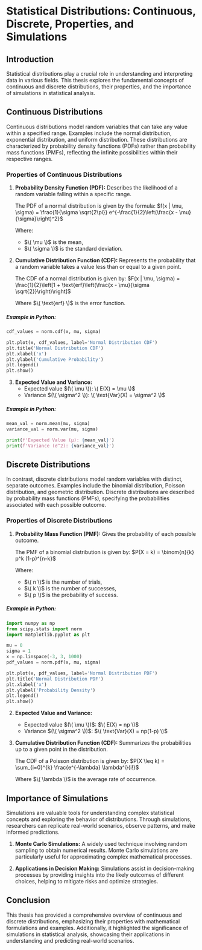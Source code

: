 # Statistical Distributions: Continuous, Discrete, Properties, and Simulations

## Introduction

Statistical distributions play a crucial role in understanding and interpreting data in various fields. This thesis explores the fundamental concepts of continuous and discrete distributions, their properties, and the importance of simulations in statistical analysis.

## Continuous Distributions

Continuous distributions model random variables that can take any value within a specified range. Examples include the normal distribution, exponential distribution, and uniform distribution. These distributions are characterized by probability density functions (PDFs) rather than probability mass functions (PMFs), reflecting the infinite possibilities within their respective ranges.

### Properties of Continuous Distributions

1. **Probability Density Function (PDF):** Describes the likelihood of a random variable falling within a specific range.

   The PDF of a normal distribution is given by the formula:
   $f(x | \mu, \sigma) = \frac{1}{\sigma \sqrt{2\pi}} e^{-\frac{1}{2}\left(\frac{x - \mu}{\sigma}\right)^2}$

   Where:
   - $\( \mu \)$ is the mean,
   - $\( \sigma \)$ is the standard deviation.

2. **Cumulative Distribution Function (CDF):** Represents the probability that a random variable takes a value less than or equal to a given point.

   The CDF of a normal distribution is given by:
   $F(x | \mu, \sigma) = \frac{1}{2}\left[1 + \text{erf}\left(\frac{x - \mu}{\sigma \sqrt{2}}\right)\right]$

   Where $\( \text{erf} \)$ is the error function.


##### Example in Python:
```python
cdf_values = norm.cdf(x, mu, sigma)

plt.plot(x, cdf_values, label='Normal Distribution CDF')
plt.title('Normal Distribution CDF')
plt.xlabel('x')
plt.ylabel('Cumulative Probability')
plt.legend()
plt.show()

```

3. **Expected Value and Variance:**
   - Expected value $(\( \mu \)): \( E(X) = \mu \)$
   - Variance $(\( \sigma^2 \)): \( \text{Var}(X) = \sigma^2 \)$


##### Example in Python:
```python
mean_val = norm.mean(mu, sigma)
variance_val = norm.var(mu, sigma)

print(f'Expected Value (μ): {mean_val}')
print(f'Variance (σ^2): {variance_val}')

```

## Discrete Distributions

In contrast, discrete distributions model random variables with distinct, separate outcomes. Examples include the binomial distribution, Poisson distribution, and geometric distribution. Discrete distributions are described by probability mass functions (PMFs), specifying the probabilities associated with each possible outcome.

### Properties of Discrete Distributions

1. **Probability Mass Function (PMF):** Gives the probability of each possible outcome.

   The PMF of a binomial distribution is given by:
   $P(X = k) = \binom{n}{k} p^k (1-p)^{n-k}$

   Where:
   - $\( n \)$ is the number of trials,
   - $\( k \)$ is the number of successes,
   - $\( p \)$ is the probability of success.

##### Example in Python:
   ```python
   import numpy as np
   from scipy.stats import norm
   import matplotlib.pyplot as plt

   mu = 0
   sigma = 1
   x = np.linspace(-3, 3, 1000)
   pdf_values = norm.pdf(x, mu, sigma)

   plt.plot(x, pdf_values, label='Normal Distribution PDF')
   plt.title('Normal Distribution PDF')
   plt.xlabel('x')
   plt.ylabel('Probability Density')
   plt.legend()
   plt.show()
   ```

2. **Expected Value and Variance:**
   - Expected value $(\( \mu \))$: $\( E(X) = np \)$
   - Variance $(\( \sigma^2 \))$: $\( \text{Var}(X) = np(1-p) \)$

3. **Cumulative Distribution Function (CDF):** Summarizes the probabilities up to a given point in the distribution.

   The CDF of a Poisson distribution is given by:
   $P(X \leq k) = \sum_{i=0}^{k} \frac{e^{-\lambda} \lambda^i}{i!}$

   Where $\( \lambda \)$ is the average rate of occurrence.

## Importance of Simulations

Simulations are valuable tools for understanding complex statistical concepts and exploring the behavior of distributions. Through simulations, researchers can replicate real-world scenarios, observe patterns, and make informed predictions.

1. **Monte Carlo Simulations:** A widely used technique involving random sampling to obtain numerical results. Monte Carlo simulations are particularly useful for approximating complex mathematical processes.

2. **Applications in Decision Making:** Simulations assist in decision-making processes by providing insights into the likely outcomes of different choices, helping to mitigate risks and optimize strategies.

## Conclusion

This thesis has provided a comprehensive overview of continuous and discrete distributions, emphasizing their properties with mathematical formulations and examples. Additionally, it highlighted the significance of simulations in statistical analysis, showcasing their applications in understanding and predicting real-world scenarios.
